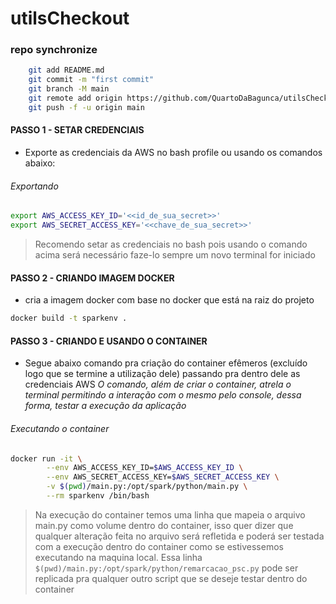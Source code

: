 # utilsCheckout

### repo synchronize
```bash
    git add README.md
    git commit -m "first commit"
    git branch -M main
    git remote add origin https://github.com/QuartoDaBagunca/utilsCheckout.git
    git push -f -u origin main
```

#### PASSO 1 - SETAR CREDENCIAIS
- Exporte as credenciais da AWS no bash profile ou usando os comandos abaixo:

###### Exportando 
```bash
export AWS_ACCESS_KEY_ID='<<id_de_sua_secret>>'
export AWS_SECRET_ACCESS_KEY='<<chave_de_sua_secret>>'
```

> Recomendo setar as credenciais no bash pois usando o comando acima será necessário faze-lo sempre um novo terminal for iniciado

#### PASSO 2 - CRIANDO IMAGEM DOCKER
- cria a imagem docker com base no docker que está na raiz do projeto
```bash
docker build -t sparkenv .
```

#### PASSO 3 - CRIANDO E USANDO O CONTAINER
- Segue abaixo comando pra criação do container efêmeros (excluído logo que se termine a utilização dele) passando pra dentro dele as credenciais AWS
*O comando, além de criar o container, atrela o terminal permitindo a interação com o mesmo pelo console, dessa forma, testar a execução da aplicação*

###### Executando o container
```bash
docker run -it \
        --env AWS_ACCESS_KEY_ID=$AWS_ACCESS_KEY_ID \
        --env AWS_SECRET_ACCESS_KEY=$AWS_SECRET_ACCESS_KEY \
        -v $(pwd)/main.py:/opt/spark/python/main.py \
        --rm sparkenv /bin/bash
```
> Na execução do container temos uma linha que mapeia o arquivo main.py como volume dentro do container, isso quer dizer que qualquer alteração feita no arquivo será refletida e poderá ser testada com a execução dentro do container como se estivessemos executando na maquina local. Essa linha `$(pwd)/main.py:/opt/spark/python/remarcacao_psc.py` pode ser replicada pra qualquer outro script que se deseje testar dentro do container
